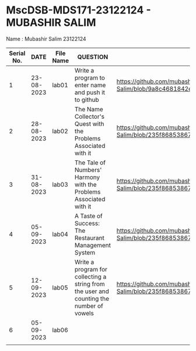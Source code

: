 # MscDSB-MDS171-23122124 - MUBASHIR SALIM
Name : Mubashir Salim 
23122124






|Serial No.|    DATE     |  File Name       |                     QUESTION                         |      File Link            |             
|----------|------------ | -----------------|------------------------------------------------------|---------------------------|
|   1      |  23-08-2023 |      lab01       |  Write a program to enter name and push it to github |    https://github.com/mubashirsalim88/MScDSB-MDS171-23122124-Mubashir-Salim/blob/9a8c4681842e99af00dd4b520054fdfe40f12bd3/lab_01.ipynb                     |
|   2      |  28-08-2023 |      lab02       |  The Name Collector's Quest with the Problems Associated with it |  https://github.com/mubashirsalim88/MScDSB-MDS171-23122124-Mubashir-Salim/blob/235f86853867b8bd2bbb4f8eeb8cfa704e8eb453/Lab%2002.ipynb             |
|   3      |  31-08-2023 |      lab03       |  The Tale of Numbers' Harmony with the Problems Associated with it | https://github.com/mubashirsalim88/MScDSB-MDS171-23122124-Mubashir-Salim/blob/235f86853867b8bd2bbb4f8eeb8cfa704e8eb453/Lab%2003.ipynb           |
|   4      |  05-09-2023 |      lab04       |  A Taste of Success: The Restaurant Management System | https://github.com/mubashirsalim88/MScDSB-MDS171-23122124-Mubashir-Salim/blob/235f86853867b8bd2bbb4f8eeb8cfa704e8eb453/Lab%2004.ipynb   |
|   5      |  12-09-2023 |      lab05       | Write a program for collecting a string from the user and counting the number of vowels|https://github.com/mubashirsalim88/MScDSB-MDS171-23122124-Mubashir-Salim/blob/235f86853867b8bd2bbb4f8eeb8cfa704e8eb453/Lab%2005.ipynb    |
|   6      |  05-09-2023 |      lab06       |  | 
                         |






 

